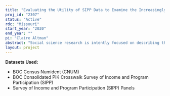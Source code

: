 ```yaml
---
title: "Evaluating the Utility of SIPP Data to Examine the Increasingly Heterogeneous Foreign Born Population"
proj_id: "2307"
status: "Active"
rdc: "Missouri"
start_year: "2020"
end_year: ""
pi: "Claire Altman"
abstract: "Social science research is intently focused on describing the characteristics of the increasingly diverse foreign-born population with respect to migrant status, and, if and how integration outcomes vary across status groups. However, empirical studies of immigrant integration have been hampered by a lack of nationally representative survey data of the foreign-born. The research proposed here - specifically focused on health outcomes- aims to address this data and methodological shortcoming and provide avenues for future empirical research on immigrant integration in America. To overcome data limitations, this project first makes three methodological advances by using the Survey of Income and Program Participation (SIPP) from the US Census matched to federal administrative records. First, we will estimate the prevalence of measurement error of the foreign-born population in the SIPP by using the existence (or lack) of an administrative record match. Second, we will articulate a method for adjusting sample weights for coverage error in the SIPP that disproportionately impacts estimates of the foreign-born population. Third, we will test methods for using SIPP data in combination with other national surveys in order to impute characteristics of immigrants measured only in the SIPP in much larger surveys that lack such characteristics. The resulting methodological advances and data will be used to examine how health outcomes that are commonly used as indicators of immigrant integration (self-rated health (SRH), number of sick days during the previous 12 months, work disabling illnesses, indicators of psychological distress, health insurance coverage, and routine care) vary by migrant status. Together, the results will present vital methodological and substantive contributions to the growing migrant status literature in the social sciences and health fields. Ultimately, the purpose of this research is to provide a methodological foundation to support empirically-validated, important social and public policy analyses focused on migrant status as well as immigrant integration processes and wellbeing."
layout: project
---
```


**Datasets Used:**

  - BOC Census Numident (CNUM) 
  - BOC Consolidated PIK Crosswalk Survey of Income and Program Participation (SIPP) 
  - Survey of Income and Program Participation (SIPP) Panels 


